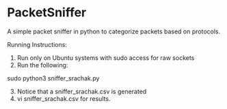 # PacketSniffer
A simple packet sniffer in python to categorize packets based on protocols. 

Running Instructions:

1. Run only on Ubuntu systems with sudo access for raw sockets 
2. Run the following: 

sudo python3 sniffer_srachak.py

3. Notice that a sniffer_srachak.csv is generated 
4. vi sniffer_srachak.csv for results. 
